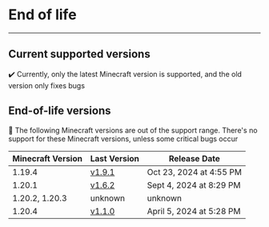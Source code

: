 # End of life

---

## Current supported versions

✔️ Currently, only the latest Minecraft version is supported, and the old version only fixes bugs

## End-of-life versions

👻 The following Minecraft versions are out of the support range.
There's no support for these Minecraft versions, unless some critical bugs occur

| Minecraft Version | Last Version                                                                     | Release Date             |
|-------------------|----------------------------------------------------------------------------------|--------------------------|
| 1.19.4            | [v1.9.1](https://modrinth.com/mod/crystalcarpetaddition/version/v1.9.1-mc1.19.4) | Oct 23, 2024 at 4:55 PM  |
| 1.20.1            | [v1.6.2](https://modrinth.com/mod/crystalcarpetaddition/version/mc1.20.1-v1.6.2) | Sept 4, 2024 at 8:29 PM  |
| 1.20.2, 1.20.3    | unknown                                                                          | unknown                  |
| 1.20.4            | [v1.1.0](https://modrinth.com/mod/crystalcarpetaddition/version/mc1.20.4-v1.1.0) | April 5, 2024 at 5:28 PM |
